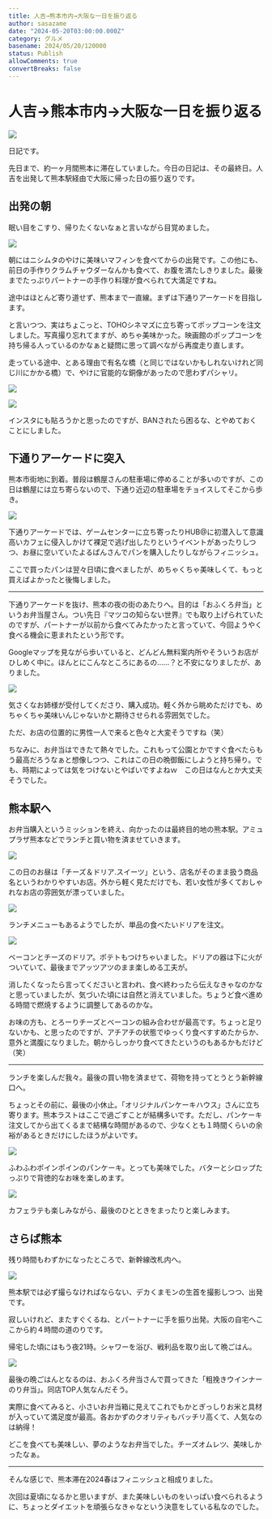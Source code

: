 ```yaml
---
title: 人吉→熊本市内→大阪な一日を振り返る
author: sasazame
date: "2024-05-20T03:00:00.000Z"
category: グルメ
basename: 2024/05/20/120000
status: Publish
allowComments: true
convertBreaks: false
---
```

# 人吉→熊本市内→大阪な一日を振り返る

![](https://cdn-ak.f.st-hatena.com/images/fotolife/s/sasazame/20230908/20230908202155.png)

日記です。

<!-- Extended Body -->

先日まで、約一ヶ月間熊本に滞在していました。今日の日記は、その最終日。人吉を出発して熊本駅経由で大阪に帰った日の振り返りです。

## 出発の朝

眠い目をこすり、帰りたくないなぁと言いながら目覚めました。

![](https://cdn-ak.f.st-hatena.com/images/fotolife/s/sasazame/20240520/20240520072939.jpg)

朝にはニシムタのやけに美味いマフィンを食べてからの出発です。この他にも、前日の手作りクラムチャウダーなんかも食べて、お腹を満たしきりました。最後までたっぷりパートナーの手作り料理が食べられて大満足ですね。

途中はほとんど寄り道せず、熊本まで一直線。まずは下通りアーケードを目指します。

と言いつつ、実はちょこっと、TOHOシネマズに立ち寄ってポップコーンを注文しました。写真撮り忘れてますが、めちゃ美味かった。映画館のポップコーンを持ち帰る人っているのかなぁと疑問に思って調べながら再度走り直します。

走っている途中、とある理由で有名な橋（と同じではないかもしれないけれど同じ川にかかる橋）で、やけに官能的な銅像があったので思わずパシャリ。

![](https://cdn-ak.f.st-hatena.com/images/fotolife/s/sasazame/20240520/20240520073129.jpg)

![](https://cdn-ak.f.st-hatena.com/images/fotolife/s/sasazame/20240520/20240520073130.jpg)

インスタにも貼ろうかと思ったのですが、BANされたら困るな、とやめておくことにしました。

## 下通りアーケードに突入

熊本市街地に到着。普段は鶴屋さんの駐車場に停めることが多いのですが、この日は鶴屋には立ち寄らないので、下通り近辺の駐車場をチョイスしてそこから歩き。

![](https://cdn-ak.f.st-hatena.com/images/fotolife/s/sasazame/20240520/20240520073432.jpg)

下通りアーケードでは、ゲームセンターに立ち寄ったりHUB@に初潜入して意識高いカフェに侵入しかけて裸足で逃げ出したりというイベントがあったりしつつ、お昼に空いていたよるぱんさんでパンを購入したりしながらフィニッシュ。

ここで買ったパンは翌々日頃に食べましたが、めちゃくちゃ美味しくて、もっと買えばよかったと後悔しました。

* * *

下通りアーケードを抜け、熊本の夜の街のあたりへ。目的は「おふくろ弁当」というお弁当屋さん。つい先日『マツコの知らない世界』でも取り上げられていたのですが、パートナーが以前から食べてみたかったと言っていて、今回ようやく食べる機会に恵まれたという形です。

Googleマップを見ながら歩いていると、どんどん無料案内所やそういうお店がひしめく中に。ほんとにこんなところにあるの……？と不安になりましたが、ありました。

![](https://cdn-ak.f.st-hatena.com/images/fotolife/s/sasazame/20240520/20240520073835.jpg)

気さくなお姉様が受付してくださり、購入成功。軽く外から眺めただけでも、めちゃくちゃ美味いんじゃないかと期待させられる雰囲気でした。

ただ、お店の位置的に男性一人で来ると色々と大変そうですね（笑）

ちなみに、お弁当はできたて熱々でした。これもって公園とかですぐ食べたらもう最高だろうなぁと想像しつつ、これはこの日の晩御飯にしようと持ち帰り。でも、時期によっては気をつけないとやばいですよねｗ　この日はなんとか大丈夫そうでした。

## 熊本駅へ

お弁当購入というミッションを終え、向かったのは最終目的地の熊本駅。アミュプラザ熊本などでランチと買い物を済ませていきます。

![](https://cdn-ak.f.st-hatena.com/images/fotolife/s/sasazame/20240520/20240520074341.jpg)

この日のお昼は「チーズ＆ドリア.スイーツ」という、店名がそのまま扱う商品名というわかりやすいお店。外から軽く見ただけでも、若い女性が多くておしゃれなお店の雰囲気が漂っていました。

![](https://cdn-ak.f.st-hatena.com/images/fotolife/s/sasazame/20240520/20240520074506.jpg)

ランチメニューもあるようでしたが、単品の食べたいドリアを注文。

![](https://cdn-ak.f.st-hatena.com/images/fotolife/s/sasazame/20240520/20240520074508.jpg)

ベーコンとチーズのドリア。ポテトもつけちゃいました。ドリアの器は下に火がついていて、最後までアッツアツのまま楽しめる工夫が。

消したくなったら言ってくださいと言われ、食べ終わったら伝えなきゃなのかなと思っていましたが、気づいた頃には自然と消えていました。ちょうど食べ進める時間で燃焼するように調整してあるのかな。

お味の方も、とろーりチーズとベーコンの組み合わせが最高です。ちょっと足りないかも、と思ったのですが、アチアチの状態でゆっくり食べすすめたからか、意外と満腹になりました。朝からしっかり食べてきたというのもあるかもだけど（笑）

* * *

ランチを楽しんだ我々。最後の買い物を済ませて、荷物を持ってとうとう新幹線口へ。

ちょっとその前に、最後の小休止。「オリジナルパンケーキハウス」さんに立ち寄ります。熊本ラストはここで過ごすことが結構多いです。ただし、パンケーキ注文してから出てくるまで結構な時間があるので、少なくとも１時間くらいの余裕があるときだけにしたほうがよいです。

![](https://cdn-ak.f.st-hatena.com/images/fotolife/s/sasazame/20240520/20240520075143.jpg)

ふわふわポインポインのパンケーキ。とっても美味でした。バターとシロップたっぷりで背徳的なお味を楽しめます。

![](https://cdn-ak.f.st-hatena.com/images/fotolife/s/sasazame/20240520/20240520075153.jpg)

カフェラテも楽しみながら、最後のひとときをまったりと楽しみます。

## さらば熊本

残り時間もわずかになったところで、新幹線改札内へ。

![](https://cdn-ak.f.st-hatena.com/images/fotolife/s/sasazame/20240520/20240520075537.jpg)

熊本駅では必ず撮らなければならない、デカくまモンの生首を撮影しつつ、出発です。

寂しいけれど、またすぐくるね、とパートナーに手を振り出発。大阪の自宅へここから約４時間の道のりです。

帰宅した頃にはもう夜21時。シャワーを浴び、戦利品を取り出して晩ごはん。

![](https://cdn-ak.f.st-hatena.com/images/fotolife/s/sasazame/20240520/20240520075720.jpg)

最後の晩ごはんとなるのは、おふくろ弁当さんで買ってきた「粗挽きウインナーのり弁当」。同店TOP人気なんだそう。

実際に食べてみると、小さいお弁当箱に見えてこれでもかとぎっしりお米と具材が入っていて満足度が最高。各おかずのクオリティもバッチリ高くて、人気なのは納得！

どこを食べても美味しい、夢のようなお弁当でした。チーズオムレツ、美味しかったなぁ。

* * *

そんな感じで、熊本滞在2024春はフィニッシュと相成りました。

次回は夏頃になるかと思いますが、また美味しいものをいっぱい食べられるように、ちょっとダイエットを頑張らなきゃなという決意をしている私なのでした。